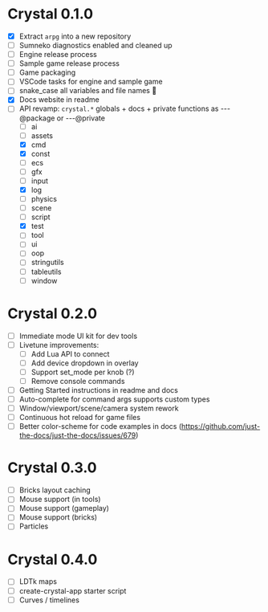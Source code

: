 # Crystal 0.1.0

- [x] Extract `arpg` into a new repository
- [ ] Sumneko diagnostics enabled and cleaned up
- [ ] Engine release process
- [ ] Sample game release process
- [ ] Game packaging
- [ ] VSCode tasks for engine and sample game
- [ ] snake_case all variables and file names 🐍
- [x] Docs website in readme
- [ ] API revamp: `crystal.*` globals + docs + private functions as ---@package or ---@private
  - [ ] ai
  - [ ] assets
  - [x] cmd
  - [x] const
  - [ ] ecs
  - [ ] gfx
  - [ ] input
  - [x] log
  - [ ] physics
  - [ ] scene
  - [ ] script
  - [x] test
  - [ ] tool
  - [ ] ui
  - [ ] oop
  - [ ] stringutils
  - [ ] tableutils
  - [ ] window

# Crystal 0.2.0

- [ ] Immediate mode UI kit for dev tools
- [ ] Livetune improvements:
  - [ ] Add Lua API to connect
  - [ ] Add device dropdown in overlay
  - [ ] Support set_mode per knob (?)
  - [ ] Remove console commands
- [ ] Getting Started instructions in readme and docs
- [ ] Auto-complete for command args supports custom types
- [ ] Window/viewport/scene/camera system rework
- [ ] Continuous hot reload for game files
- [ ] Better color-scheme for code examples in docs (https://github.com/just-the-docs/just-the-docs/issues/679)

# Crystal 0.3.0

- [ ] Bricks layout caching
- [ ] Mouse support (in tools)
- [ ] Mouse support (gameplay)
- [ ] Mouse support (bricks)
- [ ] Particles

# Crystal 0.4.0

- [ ] LDTk maps
- [ ] create-crystal-app starter script
- [ ] Curves / timelines
